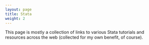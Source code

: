 ```yaml
---
layout: page
title: Stata
weight: 2
---
```

This page is mostly a collection of links to various Stata tutorials and 
resources across the web (collected for my own benefit, of course). 
